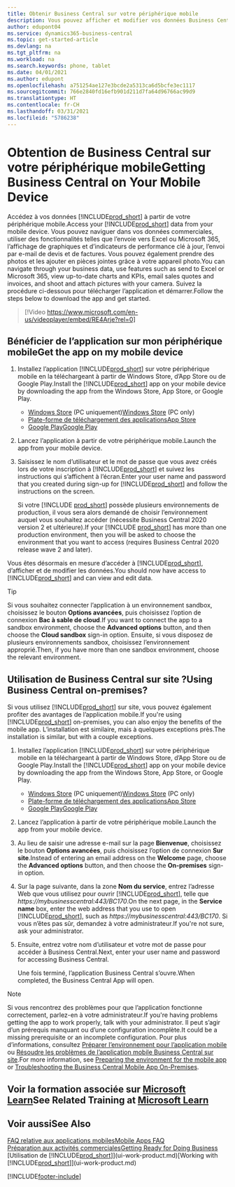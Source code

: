 ```yaml
---
title: Obtenir Business Central sur votre périphérique mobile
description: Vous pouvez afficher et modifier vos données Business Central sur votre téléphone ou tablette.
author: edupont04
ms.service: dynamics365-business-central
ms.topic: get-started-article
ms.devlang: na
ms.tgt_pltfrm: na
ms.workload: na
ms.search.keywords: phone, tablet
ms.date: 04/01/2021
ms.author: edupont
ms.openlocfilehash: a751254ae127e3bcde2a5313ca6d5bcfe3ec1117
ms.sourcegitcommit: 766e2840fd16efb901d211d7fa64d96766ac99d9
ms.translationtype: HT
ms.contentlocale: fr-CH
ms.lasthandoff: 03/31/2021
ms.locfileid: "5786238"
---
```

# <a name="getting-business-central-on-your-mobile-device"></a><span data-ttu-id="c0698-103">Obtention de Business Central sur votre périphérique mobile</span><span class="sxs-lookup"><span data-stu-id="c0698-103">Getting Business Central on Your Mobile Device</span></span>

<span data-ttu-id="c0698-104">Accédez à vos données [!INCLUDE[prod_short](includes/prod_short.md)] à partir de votre périphérique mobile.</span><span class="sxs-lookup"><span data-stu-id="c0698-104">Access your [!INCLUDE[prod_short](includes/prod_short.md)] data from your mobile device.</span></span> <span data-ttu-id="c0698-105">Vous pouvez naviguer dans vos données commerciales, utiliser des fonctionnalités telles que l’envoie vers Excel ou Microsoft 365, l’affichage de graphiques et d’indicateurs de performance clé à jour, l’envoi par e-mail de devis et de factures. Vous pouvez également prendre des photos et les ajouter en pièces jointes grâce à votre appareil photo.</span><span class="sxs-lookup"><span data-stu-id="c0698-105">You can navigate through your business data, use features such as send to Excel or Microsoft 365, view up-to-date charts and KPIs, email sales quotes and invoices, and shoot and attach pictures with your camera.</span></span> <span data-ttu-id="c0698-106">Suivez la procédure ci-dessous pour télécharger l’application et démarrer.</span><span class="sxs-lookup"><span data-stu-id="c0698-106">Follow the steps below to download the app and get started.</span></span>

> [!Video https://www.microsoft.com/en-us/videoplayer/embed/RE4Arje?rel=0]

## <a name="get-the-app-on-my-mobile-device"></a><span data-ttu-id="c0698-107">Bénéficier de l’application sur mon périphérique mobile</span><span class="sxs-lookup"><span data-stu-id="c0698-107">Get the app on my mobile device</span></span>

1. <span data-ttu-id="c0698-108">Installez l’application [!INCLUDE[prod_short](includes/prod_short.md)] sur votre périphérique mobile en la téléchargeant à partir de Windows Store, d’App Store ou de Google Play.</span><span class="sxs-lookup"><span data-stu-id="c0698-108">Install the [!INCLUDE[prod_short](includes/prod_short.md)] app on your mobile device by downloading the app from the Windows Store, App Store, or Google Play.</span></span>  

   - <span data-ttu-id="c0698-109">[Windows Store](https://go.microsoft.com/fwlink/?LinkId=734848) (PC uniquement)</span><span class="sxs-lookup"><span data-stu-id="c0698-109">[Windows Store](https://go.microsoft.com/fwlink/?LinkId=734848) (PC only)</span></span>
   - [<span data-ttu-id="c0698-110">Plate-forme de téléchargement des applications</span><span class="sxs-lookup"><span data-stu-id="c0698-110">App Store</span></span>](https://go.microsoft.com/fwlink/?LinkId=734847)
   - [<span data-ttu-id="c0698-111">Google Play</span><span class="sxs-lookup"><span data-stu-id="c0698-111">Google Play</span></span>](https://go.microsoft.com/fwlink/?LinkId=734849)
2. <span data-ttu-id="c0698-112">Lancez l’application à partir de votre périphérique mobile.</span><span class="sxs-lookup"><span data-stu-id="c0698-112">Launch the app from your mobile device.</span></span>
3. <span data-ttu-id="c0698-113">Saisissez le nom d’utilisateur et le mot de passe que vous avez créés lors de votre inscription à [!INCLUDE[prod_short](includes/prod_short.md)] et suivez les instructions qui s’affichent à l’écran.</span><span class="sxs-lookup"><span data-stu-id="c0698-113">Enter your user name and password that you created during sign-up for [!INCLUDE[prod_short](includes/prod_short.md)] and follow the instructions on the screen.</span></span>

    <span data-ttu-id="c0698-114">Si votre [!INCLUDE [prod_short](includes/prod_short.md)] possède plusieurs environnements de production, il vous sera alors demandé de choisir l’environnement auquel vous souhaitez accéder (nécessite Business Central 2020 version 2 et ultérieure).</span><span class="sxs-lookup"><span data-stu-id="c0698-114">If your [!INCLUDE [prod_short](includes/prod_short.md)] has more than one production environment, then you will be asked to choose the environment that you want to access (requires Business Central 2020 release wave 2 and later).</span></span>

<span data-ttu-id="c0698-115">Vous êtes désormais en mesure d’accéder à [!INCLUDE[prod_short](includes/prod_short.md)], d’afficher et de modifier les données.</span><span class="sxs-lookup"><span data-stu-id="c0698-115">You should now have access to [!INCLUDE[prod_short](includes/prod_short.md)] and can view and edit data.</span></span>  

> [!TIP]
> <span data-ttu-id="c0698-116">Si vous souhaitez connecter l’application à un environnement sandbox, choisissez le bouton **Options avancées**, puis choisissez l’option de connexion **Bac à sable de cloud**.</span><span class="sxs-lookup"><span data-stu-id="c0698-116">If you want to connect the app to a sandbox environment, choose the **Advanced options** button, and then choose the **Cloud sandbox** sign-in option.</span></span> <span data-ttu-id="c0698-117">Ensuite, si vous disposez de plusieurs environnements sandbox, choisissez l’environnement approprié.</span><span class="sxs-lookup"><span data-stu-id="c0698-117">Then, if you have more than one sandbox environment, choose the relevant environment.</span></span>

## <a name="using-business-central-on-premises"></a><span data-ttu-id="c0698-118">Utilisation de Business Central sur site ?</span><span class="sxs-lookup"><span data-stu-id="c0698-118">Using Business Central on-premises?</span></span>

<span data-ttu-id="c0698-119">Si vous utilisez [!INCLUDE[prod_short](includes/prod_short.md)] sur site, vous pouvez également profiter des avantages de l’application mobile.</span><span class="sxs-lookup"><span data-stu-id="c0698-119">If you're using [!INCLUDE[prod_short](includes/prod_short.md)] on-premises, you can also enjoy the benefits of the mobile app.</span></span> <span data-ttu-id="c0698-120">L’installation est similaire, mais à quelques exceptions près.</span><span class="sxs-lookup"><span data-stu-id="c0698-120">The installation is similar, but with a couple exceptions.</span></span>

1. <span data-ttu-id="c0698-121">Installez l’application [!INCLUDE[prod_short](includes/prod_short.md)] sur votre périphérique mobile en la téléchargeant à partir de Windows Store, d’App Store ou de Google Play.</span><span class="sxs-lookup"><span data-stu-id="c0698-121">Install the [!INCLUDE[prod_short](includes/prod_short.md)] app on your mobile device by downloading the app from the Windows Store, App Store, or Google Play.</span></span>  

   - <span data-ttu-id="c0698-122">[Windows Store](https://go.microsoft.com/fwlink/?LinkId=734848) (PC uniquement)</span><span class="sxs-lookup"><span data-stu-id="c0698-122">[Windows Store](https://go.microsoft.com/fwlink/?LinkId=734848) (PC only)</span></span>
   - [<span data-ttu-id="c0698-123">Plate-forme de téléchargement des applications</span><span class="sxs-lookup"><span data-stu-id="c0698-123">App Store</span></span>](https://go.microsoft.com/fwlink/?LinkId=734847)
   - [<span data-ttu-id="c0698-124">Google Play</span><span class="sxs-lookup"><span data-stu-id="c0698-124">Google Play</span></span>](https://go.microsoft.com/fwlink/?LinkId=734849)
2. <span data-ttu-id="c0698-125">Lancez l’application à partir de votre périphérique mobile.</span><span class="sxs-lookup"><span data-stu-id="c0698-125">Launch the app from your mobile device.</span></span>
3. <span data-ttu-id="c0698-126">Au lieu de saisir une adresse e-mail sur la page **Bienvenue**, choisissez le bouton **Options avancées**, puis choisissez l’option de connexion **Sur site**.</span><span class="sxs-lookup"><span data-stu-id="c0698-126">Instead of entering an email address on the **Welcome** page, choose the **Advanced options** button, and then choose the **On-premises** sign-in option.</span></span>
4. <span data-ttu-id="c0698-127">Sur la page suivante, dans la zone **Nom du service**, entrez l’adresse Web que vous utilisez pour ouvrir [!INCLUDE[prod_short](includes/prod_short.md)], telle que *https://mybusinesscentral:443/BC170*.</span><span class="sxs-lookup"><span data-stu-id="c0698-127">On the next page, in the **Service name** box, enter the web address that you use to open [!INCLUDE[prod_short](includes/prod_short.md)], such as *https://mybusinesscentral:443/BC170*.</span></span> <span data-ttu-id="c0698-128">Si vous n’êtes pas sûr, demandez à votre administrateur.</span><span class="sxs-lookup"><span data-stu-id="c0698-128">If you're not sure, ask your administrator.</span></span>
5. <span data-ttu-id="c0698-129">Ensuite, entrez votre nom d’utilisateur et votre mot de passe pour accéder à Business Central.</span><span class="sxs-lookup"><span data-stu-id="c0698-129">Next, enter your user name and password for accessing Business Central.</span></span>

   <span data-ttu-id="c0698-130">Une fois terminé, l’application Business Central s’ouvre.</span><span class="sxs-lookup"><span data-stu-id="c0698-130">When completed, the Business Central App will open.</span></span>

> [!NOTE]
> <span data-ttu-id="c0698-131">Si vous rencontrez des problèmes pour que l’application fonctionne correctement, parlez-en à votre administrateur.</span><span class="sxs-lookup"><span data-stu-id="c0698-131">If you're having problems getting the app to work properly, talk with your administrator.</span></span> <span data-ttu-id="c0698-132">Il peut s’agir d’un prérequis manquant ou d’une configuration incomplète.</span><span class="sxs-lookup"><span data-stu-id="c0698-132">It could be a missing prerequisite or an incomplete configuration.</span></span> <span data-ttu-id="c0698-133">Pour plus d’informations, consultez [Préparer l’environnement pour l’application mobile](/dynamics365/business-central/dev-itpro/deployment/install-business-central-app#prereqs) ou [Résoudre les problèmes de l’application mobile Business Central sur site](/dynamics365/business-central/dev-itpro/developer/devenv-troubleshooting-the-mobile-app).</span><span class="sxs-lookup"><span data-stu-id="c0698-133">For more information, see  [Preparing the environment for the mobile app](/dynamics365/business-central/dev-itpro/deployment/install-business-central-app#prereqs) or [Troubleshooting the Business Central Mobile App On-Premises](/dynamics365/business-central/dev-itpro/developer/devenv-troubleshooting-the-mobile-app).</span></span>

## <a name="see-related-training-at-microsoft-learn"></a><span data-ttu-id="c0698-134">Voir la formation associée sur [Microsoft Learn](/learn/modules/alternative-interfaces-dynamics-365-business-central/index)</span><span class="sxs-lookup"><span data-stu-id="c0698-134">See Related Training at [Microsoft Learn](/learn/modules/alternative-interfaces-dynamics-365-business-central/index)</span></span>

## <a name="see-also"></a><span data-ttu-id="c0698-135">Voir aussi</span><span class="sxs-lookup"><span data-stu-id="c0698-135">See Also</span></span>

[<span data-ttu-id="c0698-136">FAQ relative aux applications mobiles</span><span class="sxs-lookup"><span data-stu-id="c0698-136">Mobile Apps FAQ</span></span>](ui-mobile-faq.md)  
[<span data-ttu-id="c0698-137">Préparation aux activités commerciales</span><span class="sxs-lookup"><span data-stu-id="c0698-137">Getting Ready for Doing Business</span></span>](ui-get-ready-business.md)  
<span data-ttu-id="c0698-138">[Utilisation de [!INCLUDE[prod_short](includes/prod_short.md)]](ui-work-product.md)</span><span class="sxs-lookup"><span data-stu-id="c0698-138">[Working with [!INCLUDE[prod_short](includes/prod_short.md)]](ui-work-product.md)</span></span>  


[!INCLUDE[footer-include](includes/footer-banner.md)]